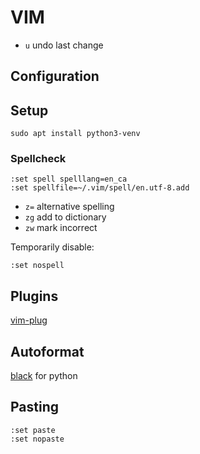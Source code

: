 # VIM

* `u` undo last change

## Configuration

## Setup
```
sudo apt install python3-venv
```

### Spellcheck
```
:set spell spelllang=en_ca
:set spellfile=~/.vim/spell/en.utf-8.add
```

* `z=` alternative spelling
* `zg` add to dictionary
* `zw` mark incorrect

Temporarily disable:
```
:set nospell
```

## Plugins
[vim-plug](https://github.com/junegunn/vim-plug)

## Autoformat
[black](https://github.com/psf/black) for python


## Pasting
```
:set paste
:set nopaste
```

